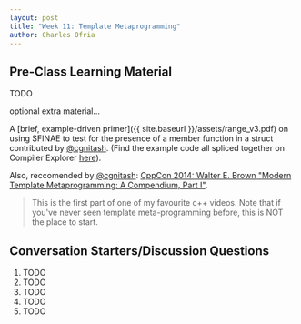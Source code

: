 ```yaml
---
layout: post
title: "Week 11: Template Metaprogramming"
author: Charles Ofria
---
```


## Pre-Class Learning Material

TODO

optional extra material...

A [brief, example-driven primer]({{ site.baseurl }}/assets/range_v3.pdf) on using SFINAE to test for the presence of a member function in a struct contributed by [@cgnitash](https://github.com/cgnitash).
(Find the example code all spliced together on Compiler Explorer [here](https://godbolt.org/z/XbTrB8)).

Also, reccomended by [@cgnitash](https://github.com/cgnitash): [CppCon 2014: Walter E. Brown "Modern Template Metaprogramming: A Compendium, Part I"](https://www.youtube.com/watch?v=Am2is2QCvxY).
> This is the first part of one of my favourite c++ videos.
> Note that if you've never seen template meta-programming before, this is NOT the place to start.

## Conversation Starters/Discussion Questions

1. TODO
2. TODO
3. TODO
4. TODO
5. TODO
